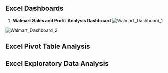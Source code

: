## Excel Dashboards
1. **Walmart Sales and Profit Analysis Dashboard**
![Walmart_Dashboard_1](https://github.com/Abhishekkumar1507/excel_projects/assets/76273548/7a9b5694-1ed6-4ee4-85c3-d87c5f6c1570)

  ![Walmart_Dashboard_2](https://github.com/Abhishekkumar1507/excel_projects/assets/76273548/f0be9631-6a9c-4a2f-a7d8-89e16bb75bc5)

## Excel Pivot Table Analysis
## Excel Exploratory Data Analysis


